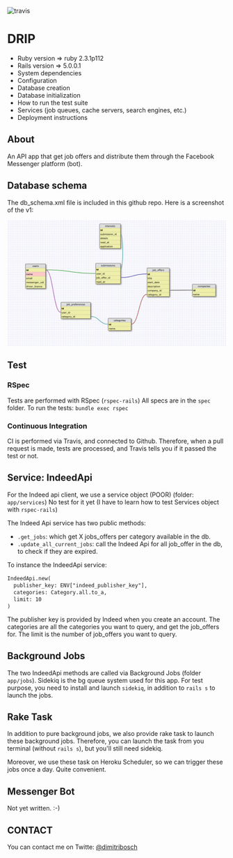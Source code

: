 ![travis](https://travis-ci.org/db0sch/drip.svg?branch=master)

# DRIP

* Ruby version => ruby 2.3.1p112
* Rails version => 5.0.0.1
* System dependencies
* Configuration
* Database creation
* Database initialization
* How to run the test suite
* Services (job queues, cache servers, search engines, etc.)
* Deployment instructions

## About
An API app that get job offers and distribute them through the Facebook Messenger platform (bot).

## Database schema
The db_schema.xml file is included in this github repo.
Here is a screenshot of the v1:

![db_schema](db_schema_screenshot_v3.png)

## Test
### RSpec
Tests are performed with RSpec (`rspec-rails`)
All specs are in the `spec` folder.
To run the tests: `bundle exec rspec`

### Continuous Integration
CI is performed via Travis, and connected to Github.
Therefore, when a pull request is made, tests are processed, and Travis tells you if it passed the test or not.

## Service: IndeedApi
For the Indeed api client, we use a service object (POOR) (folder: `app/services`)
No test for it yet (I have to learn how to test Services object with `rspec-rails`)

The Indeed Api service has two public methods:
* `.get_jobs`: which get X jobs_offers per category available in the db.
* `.update_all_current_jobs`: call the Indeed Api for all job_offer in the db, to check if they are expired.

To instance the IndeedApi service:
```
IndeedApi.new(
  publisher_key: ENV["indeed_publisher_key"],
  categories: Category.all.to_a,
  limit: 10
)
```
The publisher key is provided by Indeed when you create an account.
The categories are all the categories you want to query, and get the job_offers for.
The limit is the number of job_offers you want to query.

## Background Jobs
The two IndeedApi methods are called via Background Jobs (folder `app/jobs`).
Sidekiq is the bg queue system used for this app.
For test purpose, you need to install and launch `sidekiq`, in addition to `rails s` to launch the jobs.

## Rake Task
In addition to pure background jobs, we also provide rake task to launch these background jobs.
Therefore, you can launch the task from you terminal (without `rails s`), but you'll still need sidekiq.

Moreover, we use these task on Heroku Scheduler, so we can trigger these jobs once a day. Quite convenient.


## Messenger Bot
Not yet written. :-)


## CONTACT
You can contact me on Twitte: [@dimitribosch](https://twitter.com/dimitribosch)
